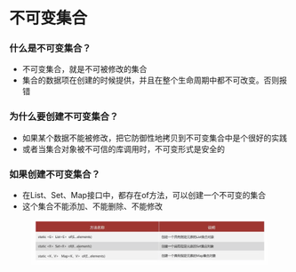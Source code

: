 # 不可变集合

### 什么是不可变集合？

* 不可变集合，就是不可被修改的集合
* 集合的数据项在创建的时候提供，并且在整个生命周期中都不可改变。否则报错

### 为什么要创建不可变集合？

* 如果某个数据不能被修改，把它防御性地拷贝到不可变集合中是个很好的实践
* 或者当集合对象被不可信的库调用时，不可变形式是安全的

### 如果创建不可变集合？

* 在List、Set、Map接口中，都存在of方法，可以创建一个不可变的集合
* 这个集合不能添加、不能删除、不能修改

<figure><img src="../.gitbook/assets/Screen Shot 2022-11-06 at 5.46.51 PM.png" alt=""><figcaption></figcaption></figure>






